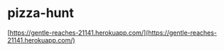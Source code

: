 # pizza-hunt

[https://gentle-reaches-21141.herokuapp.com/](https://gentle-reaches-21141.herokuapp.com/)
